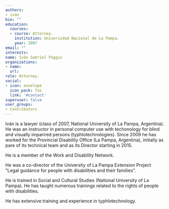 ```yaml
---
authors:
- ivan
bio: ""
education:
  courses:
  - course: Attorney.
    institution: Universidad Nacional de La Pampa.  
    year: 2007
email: ""
interests:
name: Iván Gabriel Poggio
organizations:
- name: 
  url: 
role: Attorney.
social:
- icon: envelope
  icon_pack: fas
  link: '#contact'
superuser: false
user_groups:
- Contributors
---
```

Iván is a lawyer (class of 2007, National University of La Pampa, Argentina). He was an instructor in personal computer use with techonology for blind and visually imparired persons (typhlotechnologies). Since 2009 he has worked for the Provincial Disability Office (La Pampa, Argentina), initially as pare of its technical team and as its Director starting in 2015.

He is a member of the Work and Disability Network.

He was a co-director of the University of La Pampa Extension Project "Legal guidance for people with disabilities and their families".

He is trained in Social and Cultural Studies (National University of La Pampa). He has taught numerous trainings related to the rights of people with disabilities.

He has extensive training and experience in typhlotechnology.
